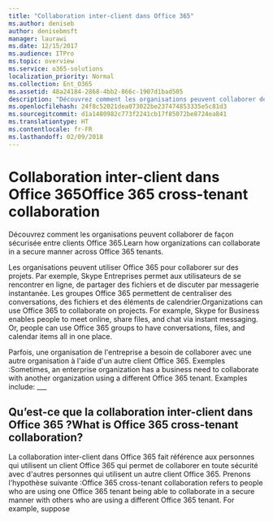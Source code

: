 ```yaml
---
title: "Collaboration inter-client dans Office 365"
ms.author: deniseb
author: denisebmsft
manager: laurawi
ms.date: 12/15/2017
ms.audience: ITPro
ms.topic: overview
ms.service: o365-solutions
localization_priority: Normal
ms.collection: Ent_O365
ms.assetid: 48a24184-2868-4bb2-866c-1907d1bad505
description: "Découvrez comment les organisations peuvent collaborer de façon sécurisée entre clients Office 365."
ms.openlocfilehash: 24f8c52021dea073022be237474853335e5c81d3
ms.sourcegitcommit: d1a1480982c773f2241cb17f85072be8724ea841
ms.translationtype: HT
ms.contentlocale: fr-FR
ms.lasthandoff: 02/09/2018
---
```

# <a name="office-365-cross-tenant-collaboration"></a><span data-ttu-id="5f56c-103">Collaboration inter-client dans Office 365</span><span class="sxs-lookup"><span data-stu-id="5f56c-103">Office 365 cross-tenant collaboration</span></span>

<span data-ttu-id="5f56c-104">Découvrez comment les organisations peuvent collaborer de façon sécurisée entre clients Office 365.</span><span class="sxs-lookup"><span data-stu-id="5f56c-104">Learn how organizations can collaborate in a secure manner across Office 365 tenants.</span></span>
  
<span data-ttu-id="5f56c-p101">Les organisations peuvent utiliser Office 365 pour collaborer sur des projets. Par exemple, Skype Entreprises permet aux utilisateurs de se rencontrer en ligne, de partager des fichiers et de discuter par messagerie instantanée. Les groupes Office 365 permettent de centraliser des conversations, des fichiers et des éléments de calendrier.</span><span class="sxs-lookup"><span data-stu-id="5f56c-p101">Organizations can use Office 365 to collaborate on projects. For example, Skype for Business enables people to meet online, share files, and chat via instant messaging. Or, people can use Office 365 groups to have conversations, files, and calendar items all in one place.</span></span>
  
<span data-ttu-id="5f56c-p102">Parfois, une organisation de l'entreprise a besoin de collaborer avec une autre organisation à l'aide d'un autre client Office 365. Exemples :</span><span class="sxs-lookup"><span data-stu-id="5f56c-p102">Sometimes, an enterprise organization has a business need to collaborate with another organization using a different Office 365 tenant. Examples include: ___</span></span>
  
## <a name="what-is-office-365-cross-tenant-collaboration"></a><span data-ttu-id="5f56c-110">Qu’est-ce que la collaboration inter-client dans Office 365 ?</span><span class="sxs-lookup"><span data-stu-id="5f56c-110">What is Office 365 cross-tenant collaboration?</span></span>
<span data-ttu-id="5f56c-111"><a name="whatisctc"> </a></span><span class="sxs-lookup"><span data-stu-id="5f56c-111"><a name="whatisctc"> </a></span></span>

<span data-ttu-id="5f56c-p103">La collaboration inter-client dans Office 365 fait référence aux personnes qui utilisent un client Office 365 qui permet de collaborer en toute sécurité avec d'autres personnes qui utilisent un autre client Office 365. Prenons l'hypothèse suivante :</span><span class="sxs-lookup"><span data-stu-id="5f56c-p103">Office 365 cross-tenant collaboration refers to people who are using one Office 365 tenant being able to collaborate in a secure manner with others who are using a different Office 365 tenant. For example, suppose</span></span> 
  

